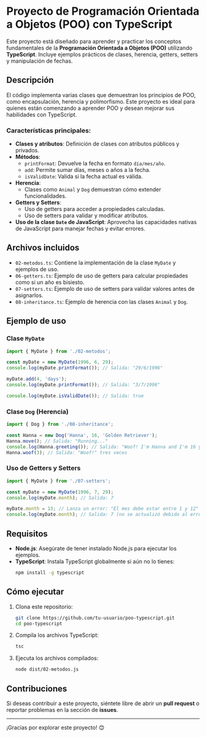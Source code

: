 # Proyecto de Programación Orientada a Objetos (POO) con TypeScript

Este proyecto está diseñado para aprender y practicar los conceptos fundamentales de la **Programación Orientada a Objetos (POO)** utilizando **TypeScript**. Incluye ejemplos prácticos de clases, herencia, getters, setters y manipulación de fechas.

## Descripción

El código implementa varias clases que demuestran los principios de POO, como encapsulación, herencia y polimorfismo. Este proyecto es ideal para quienes están comenzando a aprender POO y desean mejorar sus habilidades con TypeScript.

### Características principales:
- **Clases y atributos**: Definición de clases con atributos públicos y privados.
- **Métodos**:
  - `printFormat`: Devuelve la fecha en formato `día/mes/año`.
  - `add`: Permite sumar días, meses o años a la fecha.
  - `isValidDate`: Valida si la fecha actual es válida.
- **Herencia**:
  - Clases como `Animal` y `Dog` demuestran cómo extender funcionalidades.
- **Getters y Setters**:
  - Uso de getters para acceder a propiedades calculadas.
  - Uso de setters para validar y modificar atributos.
- **Uso de la clase `Date` de JavaScript**: Aprovecha las capacidades nativas de JavaScript para manejar fechas y evitar errores.

## Archivos incluidos

- `02-metodos.ts`: Contiene la implementación de la clase `MyDate` y ejemplos de uso.
- `06-getters.ts`: Ejemplo de uso de getters para calcular propiedades como si un año es bisiesto.
- `07-setters.ts`: Ejemplo de uso de setters para validar valores antes de asignarlos.
- `08-inheritance.ts`: Ejemplo de herencia con las clases `Animal` y `Dog`.

## Ejemplo de uso

### Clase `MyDate`
```typescript
import { MyDate } from './02-metodos';

const myDate = new MyDate(1996, 6, 29);
console.log(myDate.printFormat()); // Salida: "29/6/1996"

myDate.add(4, 'days');
console.log(myDate.printFormat()); // Salida: "3/7/1996"

console.log(myDate.isValidDate()); // Salida: true
```

### Clase `Dog` (Herencia)
```typescript
import { Dog } from './08-inheritance';

const Hanna = new Dog('Hanna', 16, 'Golden Retriever');
Hanna.move(); // Salida: "Running..."
console.log(Hanna.greeting()); // Salida: "Woof! I'm Hanna and I'm 16 years old, and I'm a Golden Retriever"
Hanna.woof(3); // Salida: "Woof!" tres veces
```

### Uso de Getters y Setters
```typescript
import { MyDate } from './07-setters';

const myDate = new MyDate(1996, 7, 29);
console.log(myDate.month); // Salida: 7

myDate.month = 13; // Lanza un error: "El mes debe estar entre 1 y 12"
console.log(myDate.month); // Salida: 7 (no se actualizó debido al error)
```

## Requisitos

- **Node.js**: Asegúrate de tener instalado Node.js para ejecutar los ejemplos.
- **TypeScript**: Instala TypeScript globalmente si aún no lo tienes:
  ```bash
  npm install -g typescript
  ```

## Cómo ejecutar

1. Clona este repositorio:
   ```bash
   git clone https://github.com/tu-usuario/poo-typescript.git
   cd poo-typescript
   ```

2. Compila los archivos TypeScript:
   ```bash
   tsc
   ```

3. Ejecuta los archivos compilados:
   ```bash
   node dist/02-metodos.js
   ```

## Contribuciones

Si deseas contribuir a este proyecto, siéntete libre de abrir un **pull request** o reportar problemas en la sección de **issues**.

---
¡Gracias por explorar este proyecto! 😊
